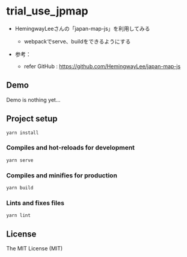 # trial_use_jpmap
- HemingwayLeeさんの「japan-map-js」を利用してみる
  - webpackでserve、buildをできるようにする

- 参考：
  - refer GitHub : https://github.com/HemingwayLee/japan-map-js

## Demo
Demo is nothing yet...

## Project setup
```
yarn install
```

### Compiles and hot-reloads for development
```
yarn serve
```

### Compiles and minifies for production
```
yarn build
```

### Lints and fixes files
```
yarn lint
```

## License
The MIT License (MIT)


